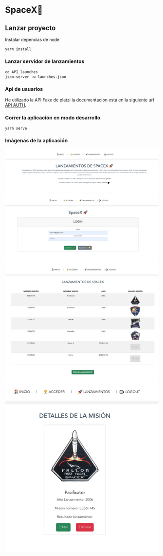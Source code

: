 # SpaceX:rocket:

## Lanzar proyecto
Instalar depencias de node
```
yarn install
```
### Lanzar servidor de lanzamientos
```
cd API_launches
json-server -w launches.json
```
### Api de usuarios
He utilizado la API Fake de platzi la documentación está en la siguiente url
[API AUTH](https://fakeapi.platzi.com/en/rest/users/).

### Correr la aplicación en modo desarrollo
```
yarn serve
```

### Imágenas de la aplicación

![home](./assets/home.png)
![login](./assets/login.png)
![lanzamientos](./assets/lanzamientos.png)
![lanzamientos](./assets/detalle.png)
